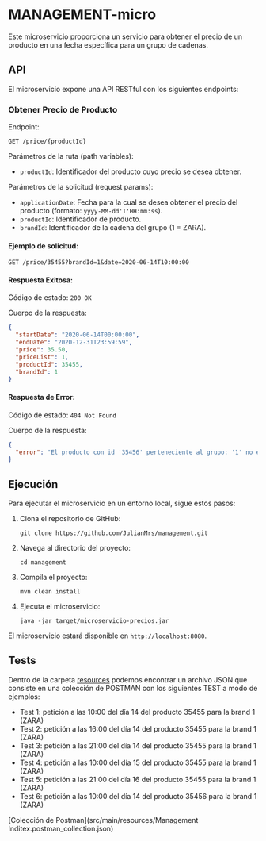 # MANAGEMENT-micro

Este microservicio proporciona un servicio para obtener el precio de un producto en una fecha específica para un grupo de cadenas.

## API

El microservicio expone una API RESTful con los siguientes endpoints:

### Obtener Precio de Producto

Endpoint:

```
GET /price/{productId}
```

Parámetros de la ruta (path variables):

- `productId`: Identificador del producto cuyo precio se desea obtener.

Parámetros de la solicitud (request params):

- `applicationDate`: Fecha para la cual se desea obtener el precio del producto (formato: `yyyy-MM-dd'T'HH:mm:ss`).
- `productId`: Identificador de producto.
- `brandId`: Identificador de la cadena del grupo (1 = ZARA).

#### Ejemplo de solicitud:

```
GET /price/35455?brandId=1&date=2020-06-14T10:00:00
```

#### Respuesta Exitosa:

Código de estado: `200 OK`

Cuerpo de la respuesta:

```json
{
  "startDate": "2020-06-14T00:00:00",
  "endDate": "2020-12-31T23:59:59",
  "price": 35.50,
  "priceList": 1,
  "productId": 35455,
  "brandId": 1
}
```

#### Respuesta de Error:

Código de estado: `404 Not Found`

Cuerpo de la respuesta:

```json
{
  "error": "El producto con id '35456' perteneciente al grupo: '1' no existe."
}
```

## Ejecución

Para ejecutar el microservicio en un entorno local, sigue estos pasos:

1. Clona el repositorio de GitHub:

   ```
   git clone https://github.com/JulianMrs/management.git
   ```

2. Navega al directorio del proyecto:

   ```
   cd management
   ```

3. Compila el proyecto:

   ```
   mvn clean install
   ```

4. Ejecuta el microservicio:

   ```
   java -jar target/microservicio-precios.jar
   ```

El microservicio estará disponible en `http://localhost:8080`.

## Tests

Dentro de la carpeta [resources](src/main/resources) podemos encontrar un
archivo JSON que consiste en una colección de POSTMAN con los siguientes TEST a modo de ejemplos:

- Test 1: petición a las 10:00 del día 14 del producto 35455 para la brand 1 (ZARA)
- Test 2: petición a las 16:00 del día 14 del producto 35455 para la brand 1 (ZARA)
- Test 3: petición a las 21:00 del día 14 del producto 35455 para la brand 1 (ZARA)
- Test 4: petición a las 10:00 del día 15 del producto 35455 para la brand 1 (ZARA)
- Test 5: petición a las 21:00 del día 16 del producto 35455 para la brand 1 (ZARA)
- Test 6: petición a las 10:00 del día 14 del producto 35456 para la brand 1 (ZARA)

[Colección de Postman](src/main/resources/Management Inditex.postman_collection.json)